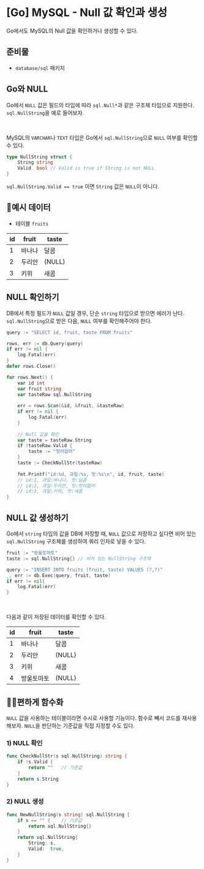 # [Go] MySQL - Null 값 확인과 생성

Go에서도 MySQL의 Null 값을 확인하거나 생성할 수 있다.



## 준비물

- `database/sql` 패키지



## Go와 NULL

Go에서 `NULL` 값은 필드의 타입에 따라 `sql.Null*`과 같은 구조체 타입으로 지원한다. `sql.NullString`을 예로 들어보자.

</br>

MySQL의 `VARCHAR`나 `TEXT` 타입은 Go에서 `sql.NullString`으로 `NULL` 여부를 확인할 수 있다.

```go
type NullString struct {
	String string
	Valid  bool // Valid is true if String is not NULL
}
```

`sql.NullString.Valid == true` 이면 `String` 값은 `NULL`이 아니다.

## 🥝예시 데이터

- 테이블 `fruits`

| id   | fruit  | taste  |
| ---- | ------ | ------ |
| 1    | 바나나 | 달콤   |
| 2    | 두리안 | (NULL) |
| 3    | 키위   | 새콤   |



## NULL 확인하기

DB에서 특정 필드가 `NULL` 값일 경우, 단순 `string` 타입으로 받으면 에러가 난다. `sql.NullString`으로 받은 다음, `NULL` 여부를 확인해주어야 한다.

```go
query := "SELECT id, fruit, taste FROM fruits"

rows, err := db.Query(query)
if err != nil {
    log.Fatal(err)
}
defer rows.Close()

for rows.Next() {
    var id int
    var fruit string
    var tasteRaw sql.NullString
    
    err = rows.Scan(&id, &fruit, &tasteRaw)
    if err != nil {
        log.Fatal(err)
    }
    
    // Null 값을 확인
    var taste = tasteRaw.String
    if !tasteRaw.Valid {
        taste := "맛이없어"
    }
    taste := CheckNullStr(tasteRaw)
    
    fmt.Printf("id:%d, 과일:%s, 맛:%s\n", id, fruit, taste)
    // id:1, 과일:바나나, 맛:달콤
    // id:2, 과일:두리안, 맛:맛이없어
    // id:3, 과일:키위, 맛:새콤
}
```



## NULL 값 생성하기

Go에서 `string` 타입의 값을 DB에 저장할 때,  `NULL` 값으로 저장하고 싶다면 비어 있는 `sql.NullString` 구조체를 생성하여 쿼리 인자로 넣을 수 있다.

```go
fruit := "방울토마토"
taste := sql.NullString{} // 비어 있는 NullString 구조체

query := "INSERT INTO fruits (fruit, taste) VALUES (?,?)"
_, err := db.Exec(query, fruit, taste)
if err != nil{
	log.Fatal(err)
}
```

</br>

다음과 같이 저장된 데이터를 확인할 수 있다.

| id   | fruit      | taste  |
| ---- | ---------- | ------ |
| 1    | 바나나     | 달콤   |
| 2    | 두리안     | (NULL) |
| 3    | 키위       | 새콤   |
| 4    | 방울토마토 | (NULL) |



## 🏄‍♂️편하게 함수화

`NULL` 값을 사용하는 테이블이라면 수시로 사용할 기능이다. 함수로 빼서 코드를 재사용해보자. `NULL`을 판단하는 기준값을 직접 지정할 수도 있다.

### 1) NULL 확인

```go
func CheckNullStr(s sql.NullString) string {
	if !s.Valid {
		return ""	// 기준값
	}
	return s.String
}	
```

### 2) NULL 생성

```go
func NewNullString(s string) sql.NullString {
	if s == "" {	// 기준값
		return sql.NullString{}
	}
	return sql.NullString{
		String: s,
		Valid:  true,
	}
}
```

